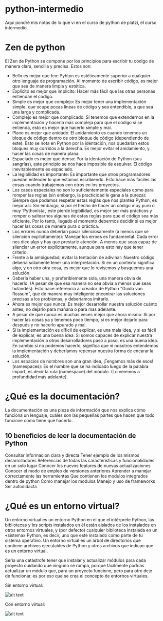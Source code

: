 # python-intermedio
Aquí pondré mis notas de lo que vi en el curso de python de platzi, el curso intermedio.

# Zen de python

El Zen de Python se compone por los principios para escribir tu código de manera clara, sencilla y precisa. Estos son:

* Bello es mejor que feo: Pyhton es estéticamente superior a cualquier otro lenguaje de programación. Al momento de escribir código, es mejor que sea de manera limpia y estética.
* Explícito es mejor que implícito: Hacer más fácil que las otras personas entiendan el código.
* Simple es mejor que complejo: Es mejor tener una implementación simple, que ocupe pocas lineas de código y sea entendible, a que sea una larga y complicada.
* Complejo es mejor que complicado: Si tenemos que extendernos en la implementación y hacerla más compleja para que el código si se entienda, esto es mejor que hacerlo simple y mal.
* Plano es mejor que anidado: El anidamiento es cuando tenemos un bloque de código dentro de otro bloque de código (dependiendo de este). Esto se nota en Python por la identación, nos quedarían estos bloques muy corridos a la derecha. Es mejor evitar el anidamiento, y hacer las cosas de manera plana.
* Espaciado es mejor que denso: Por la identación de Python (sus sangrías), este principio se nos hace imposible de esquivar. El código inevitablemente es espaciado.
* La legibilidad es importante: Es importante que otros programadores puedan entender lo que estamos escribiendo. Esto hace más fáciles las cosas cuando trabajemos con otros en los proyectos.
* Los casos especiales no son lo suficientemente especiales cpmo para romper las reglas (sin embargo, la practicidad le gana a la pureza): Siempre que podamos respetar estas reglas que nos plantea Python, es mejor así. Sin embargo, si por el hecho de hacer un código muy puro o muy ‘Pythonista’, este pierde legibilidad, es mejor ser más prácticos y romper o saltearnos algunas de estas reglas para que el código sea más eficiente. Por lo tanto, llegado el momento debermos decidir si es mejor hacer las cosas de manera pura o práctica.
* Los errores nunca deberían pasar silenciosamente (a menos que se silencien explícitamente): Manejar los erroes es fundamental. Cada error nos dice algo y hay que prestarle atención. A menos que seas capaz de silenciar un error explícitamente, aunque para esto hay que tener criterio.
* Frente a la ambiguedad, evitar la tentación de adivinar: Nuestro código debería solamente tener una interpretación. Si en un contexto significa algo, y en otro otra cosa, es mejor que lo revisemos y busquemos una solución.
* Debería haber una, y preferiblemente sola, una manera obvia de hacerlo. (A pesar de que esa manera no sea obvia a menos que seas holandés): Esto hace referencia al creador de Python "Guido van Rossum", que de manera muy inteligente encontrar las soluciones precisas a los problemas, y deberíamos imitarlo.
* Ahora es mejor que nunca: Es mejor desarrollar nuestra solución cuánto antes, no dejarlo para mañana o para mas adelante.
* A pesar de que nunca es muchas veces mejor que ahora mismo: Si por hacer las cosas ya y tenemos poco tiempo, si es mejor dejarlo para después y no hacerlo apurado y mal.
* Si la implementación es díficil de explicar, es una mala idea, y si es fácil de explicar, es una buena idea: Si somos capaces de explicar nuestra implementación a otros desarrolladores paso a paso, es una buena idea. En cambio si no podemos hacerlo, significa que ni nosotros entendemos la implementación y deberíamos repensar nuestra forma de encarar la solución.
* Los espacios de nombres son una gran idea, ¡Tengamos más de esos! (namespaces): Es el nombre que se ha indicado luego de la palabra import, es decir la ruta (namespace) del módulo. (Lo veremos a profundidad más adelante).

# ¿Qué es la documentación?

La documentación es una pieza de información que nos explica cómo funciona un lenguaje, cuáles son las pequeñas partes que hacen que todo funcione como tiene que hacerlo.

## 10 beneficios de leer la documentación de Python

Consultar informacion clara y directa
Tener ejemplo de los mismos desarrolladores
Referencias de todas las caracteristicas y funcionalidades en un solo lugar
Conocer los nuevos features de nuevas actualizaciones
Conocer el modo de empleo de versiones anteriores
Aprender a manejar correctamente las herramientas
Que contienen los modulos integrados dentro de python
Como manejar los modulos
Manejo y uso de frameworks
Ser autodidacta

# ¿Qué es un entorno virtual?

Un entorno virtual es un entorno Python en el que el intérprete Python, las bibliotecas y los scripts instalados en él están aislados de los instalados en otros entornos virtuales, y (por defecto) cualquier biblioteca instalada en un «sistema» Python, es decir, uno que esté instalado como parte de tu sistema operativo.
Un entorno virtual es un árbol de directorios que contiene archivos ejecutables de Python y otros archivos que indican que es un entorno virtual.

Sería una catástrofe tener que instalar y actualizar módulos para cada proyecto cuidando que ninguno se rompa, porque fácilmente podrías actualizar un módulo que, para un proyecto funcione, pero para otro deje de funcionar, es por eso que se crea el concepto de entornos virtuales.

Sin entorno virtual:

![alt text](https://static.platzi.com/media/user_upload/Screenshot%20from%202021-04-06%2015-17-31-98f9a6fa-3e6c-4353-9644-31a4e7208737.jpg "Representación de una computadora sin entorno virtual ejecutando varios proyectos")

Con entorno virtual:

![alt text](https://static.platzi.com/media/user_upload/Screenshot%20from%202021-04-06%2015-10-22-1804c0b6-79d2-40bd-aced-f859f86c5309.jpg "Representación de una computadora con entorno virtual ejecutando un proyecto en varios entornos")

